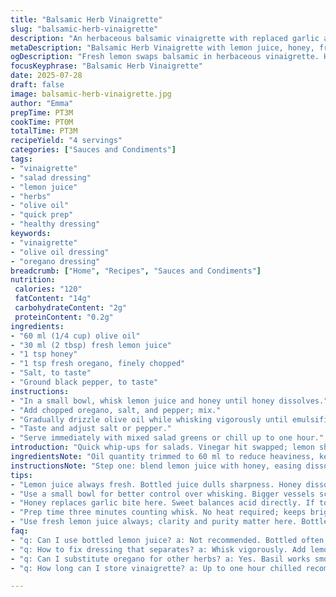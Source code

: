 ```yaml
---
title: "Balsamic Herb Vinaigrette"
slug: "balsamic-herb-vinaigrette"
description: "An herbaceous balsamic vinaigrette with replaced garlic and olive oil quantities altered. Uses lemon juice instead of balsamic vinegar for a tangy twist, with honey added. Quick prep around three minutes. Serves four. Oil reduced to a quarter cup, vinegar swapped for lemon juice, honey replaces garlic flavor. Salt, pepper, fresh oregano included. Tosses with greens and mesclun."
metaDescription: "Balsamic Herb Vinaigrette with lemon juice, honey, fresh oregano, olive oil reduced. Quick 3-min prep. Tangy bright. Serves four with simple toss greens."
ogDescription: "Fresh lemon swaps balsamic in herbaceous vinaigrette. Honey sweetens, oregano lifts. Light oil, quick whisk. Toss with greens. Four servings, three minutes."
focusKeyphrase: "Balsamic Herb Vinaigrette"
date: 2025-07-28
draft: false
image: balsamic-herb-vinaigrette.jpg
author: "Emma"
prepTime: PT3M
cookTime: PT0M
totalTime: PT3M
recipeYield: "4 servings"
categories: ["Sauces and Condiments"]
tags:
- "vinaigrette"
- "salad dressing"
- "lemon juice"
- "herbs"
- "olive oil"
- "quick prep"
- "healthy dressing"
keywords:
- "vinaigrette"
- "olive oil dressing"
- "oregano dressing"
breadcrumb: ["Home", "Recipes", "Sauces and Condiments"]
nutrition: 
 calories: "120"
 fatContent: "14g"
 carbohydrateContent: "2g"
 proteinContent: "0.2g"
ingredients:
- "60 ml (1/4 cup) olive oil"
- "30 ml (2 tbsp) fresh lemon juice"
- "1 tsp honey"
- "1 tsp fresh oregano, finely chopped"
- "Salt, to taste"
- "Ground black pepper, to taste"
instructions:
- "In a small bowl, whisk lemon juice and honey until honey dissolves."
- "Add chopped oregano, salt, and pepper; mix."
- "Gradually drizzle olive oil while whisking vigorously until emulsified."
- "Taste and adjust salt or pepper."
- "Serve immediately with mixed salad greens or chill up to one hour."
introduction: "Quick whip-ups for salads. Vinegar hit swapped; lemon sharpness instead of aged balsamic. Honey sweetness softens tang. Olive oil halved, brightness stays. Herbs add punch—oregano today, basil another time. Garlic drops out, replaced with sweet herb flair. Salt and pepper balance, simple yet effective. Four servings or thereabout. Not a classic balsamic vinaigrette anymore but fresh and lively. Blending sharp meets sweet meets green. All in three minutes tops. Toss with faint bitter greens or peppery mesclun. Easy, versatile, and no fuss. Toss, drizzle, bite."
ingredientsNote: "Oil quantity trimmed to 60 ml to reduce heaviness, keeping the dressing light. Lemon juice takes the place of balsamic vinegar for a sharper acidity and brighter taste. Honey introduced replaces the pungent garlic flavor, bringing gentle sweetness to balance the lemon’s tartness. Fresh oregano introduces aromatic complexity in lieu of garlic’s bite. Salt and pepper remain essential to round the flavor, adjustable to preferences. Use fresh lemon juice, not bottled, for clarity and purity. Olive oil must be decent quality—fruity or mild to blend smoothly. Herbs can be changed depending on availability—thyme or tarragon work well too. No egg or dairy here, vegan and allergen-friendly."
instructionsNote: "Step one: blend lemon juice with honey, easing dissolved sweetness into sharp citrus. Step two: fold in the fresh oregano finely minced, sprinkle salt and a fair grind of pepper. Step three: drizzle olive oil bit by bit, whisking to create a thickening emulsification—don’t rush. Final step: taste, tweak seasoning, maybe a pinch more salt or pepper if bold. Serve freshly made for best texture or chill briefly. Avoid long storage; oil might separate or herbs dull. No heat cooking required. Ideal for quick salad assembly or as a marinade base. Keep whisk handy. Simple gear; a bowl and a small whisk suffice."
tips:
- "Lemon juice always fresh. Bottled juice dulls sharpness. Honey dissolves better in lemon first. Use fine chop on oregano. Coarse leaves won’t blend or release aroma well. Whisk olive oil slowly. Emulsify it, not dump. Speed messes emulsification. Drizzle then whisk. Cold oil thickens texture less, room temp oil better for mixing. Salt and pepper last after mixing oil. Let flavors marry few mins if possible. Not long. Herbs can change with same effect—thyme or tarragon work good. Avoid garlic substitute with powder herbs. Fresh best."
- "Use a small bowl for better control over whisking. Bigger vessels scatter oil too fast – emulsions break. Whisk vigorously but pause between drizzles. Adding oil fast breaks mixture. Taste midway, salt is key but skip over-salting early—harmony forms after oil. Ground pepper fresh grind preferred. Powder fade fast. If dressing splits, whisk more or add lemon slowly to fix. Chill only briefly to keep oil solid from separating. Avoid plastics storing dressing for long times—oil picks up unwanted smells."
- "Honey replaces garlic bite here. Sweet balances acid directly. If too sweet, add few drops water or dash more lemon. Oregano choice impacts profile. Fresh strongly green, dry more assertive but dusty flavor. Tear or chop oregano, don’t bruise or mash leaves which cause bitter notes. Tracking olive oil quality crucial - mild fruity or mellow. Bitter or grassy oils overwhelm lemon. Serve with bitter greens like arugula or peppery mesclun for contrast. Rest dressing a bit helps meld but best fresh. Refrigerate max one hour, herbs breakdown."
- "Prep time three minutes counting whisk. No heat required; keeps bright lemon taste pure. Olive oil quantity reduced to keep dressing light. Not too oily on salad—that’s the point. Salt and pepper can be adjusted after salad tossed too. Avoid over mixing herb pieces after dressing applied; leaves can bruise and darken salad. Make ahead only if draining greens reliably after chilling dressing. Otherwise blends get separate textures. Use small whisk or fork if no balloon whisk. Chilled lemon may mute flavor slightly — room temp lemon and oil better."
- "Use fresh lemon juice always; clarity and purity matter here. Bottled lemon juice adds harsh or metallic notes. Oregano flexibility opens different profiles—basil swaps nicely for sweeter touch, thyme for earthiness. Honey weight light; adjust if local honey denser or floral overlap undesired. Salt to taste but keep subtle—too salty dulls lemon snap. Pepper adds texture more than heat; grind coarse or fine depending on preference. Ideal for quick meals, marinade bases, or drizzle finishing touch on grilled vegetables."
faq:
- "q: Can I use bottled lemon juice? a: Not recommended. Bottled often lacks brightness. Metallic or bitter undertones appear. Fresh lemon juice stays clearer and sharper. If no fresh, grab best quality bottled but taste first. Adjust honey more to balance if bottled juice too harsh."
- "q: How to fix dressing that separates? a: Whisk vigorously. Add lemon juice slowly while whisking. If still split, add a small spoon of water or another teaspoon honey to rebind. Temperature matters too—room temp oil and bowl help emulsify better. If oil too cold thickens, warm slightly then whisk."
- "q: Can I substitute oregano for other herbs? a: Yes. Basil works smooth for sweeter notes. Thyme adds earthier aroma. Tarragon gives mild anise edge. Adjust quantity to taste—some herbs stronger. Fresh herbs better than dried for brightness, though dried can be used sparingly if needed."
- "q: How long can I store vinaigrette? a: Up to one hour chilled recommended. Longer storage leads to oil separation and flavor fading. Refrigerate in sealed container but expect herbs darkening and texture changing. Not good for make-ahead beyond few hrs. Stir before serving if stored briefly."

---
```

